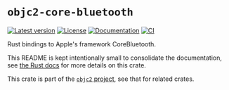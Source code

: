 # `objc2-core-bluetooth`

[![Latest version](https://badgen.net/crates/v/objc2-core-bluetooth)](https://crates.io/crates/objc2-core-bluetooth)
[![License](https://badgen.net/badge/license/Zlib%20OR%20Apache-2.0%20OR%20MIT/blue)](../../LICENSE.md)
[![Documentation](https://docs.rs/objc2-core-bluetooth/badge.svg)](https://docs.rs/objc2-core-bluetooth/)
[![CI](https://github.com/madsmtm/objc2/actions/workflows/ci.yml/badge.svg)](https://github.com/madsmtm/objc2/actions/workflows/ci.yml)

Rust bindings to Apple's framework CoreBluetooth.

This README is kept intentionally small to consolidate the documentation, see
[the Rust docs](https://docs.rs/objc2-core-bluetooth/) for more details on this crate.

This crate is part of the [`objc2` project](https://github.com/madsmtm/objc2),
see that for related crates.
